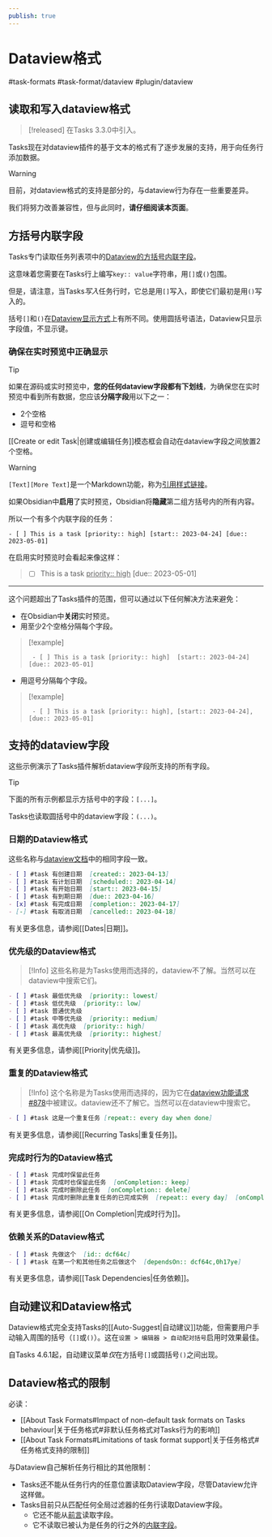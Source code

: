 ```yaml
---
publish: true
---
```


# Dataview格式

<span class="related-pages">#task-formats #task-format/dataview #plugin/dataview</span>

## 读取和写入dataview格式

> [!released]
> 在Tasks 3.3.0中引入。

Tasks现在对dataview插件的基于文本的格式有了逐步发展的支持，用于向任务行添加数据。

> [!Warning]
> 目前，对dataview格式的支持是部分的，与dataview行为存在一些重要差异。
>
> 我们将努力改善兼容性，但与此同时，**请仔细阅读本页面**。

## 方括号内联字段

Tasks专门读取任务列表项中的[Dataview的方括号内联字段](https://blacksmithgu.github.io/obsidian-dataview/annotation/add-metadata/#inline-fields)。

这意味着您需要在Tasks行上编写`key:: value`字符串，用`[]`或`()`包围。

但是，请注意，当Tasks*写入*任务行时，它总是用`[]`写入，即使它们最初是用`()`写入的。

括号`[]`和`()`在[Dataview显示方式](https://blacksmithgu.github.io/obsidian-dataview/annotation/add-metadata/#inline-fields)上有所不同。使用圆括号语法，Dataview只显示字段值，不显示键。

### 确保在实时预览中正确显示

> [!tip]
> 如果在源码或实时预览中，**您的任何dataview字段都有下划线**，为确保您在实时预览中看到所有数据，您应该**分隔字段**用以下之一：
>
> - 2个空格
> - 逗号和空格
>
> [[Create or edit Task|创建或编辑任务]]模态框会自动在dataview字段之间放置2个空格。

> [!warning]
> `[Text][More Text]`是一个Markdown功能，称为[引用样式链接](https://daringfireball.net/projects/markdown/syntax#link)。
>
> 如果Obsidian中**启用**了实时预览，Obsidian将**隐藏**第二组方括号内的所有内容。
>
> 所以一个有多个内联字段的任务：
>
> ```text
> - [ ] This is a task [priority:: high] [start:: 2023-04-24] [due:: 2023-05-01]
> ```
>
> 在启用实时预览时会看起来像这样：
>
> > - [ ] This is a task <u>priority:: high</u> [due:: 2023-05-01]
>
> ---
>
> 这个问题超出了Tasks插件的范围，但可以通过以下任何解决方法来避免：
>
> - 在Obsidian中**关闭**实时预览。
> - 用至少2个空格分隔每个字段。
>
> > [!example]
> >
> > ```text
> >  - [ ] This is a task [priority:: high]  [start:: 2023-04-24]  [due:: 2023-05-01]
> >  ```
>
> - 用逗号分隔每个字段。
>
> > [!example]
> >
> > ```text
> >  - [ ] This is a task [priority:: high], [start:: 2023-04-24], [due:: 2023-05-01]
> > ```

## 支持的dataview字段

这些示例演示了Tasks插件解析dataview字段所支持的所有字段。

> [!Tip]
> 下面的所有示例都显示方括号中的字段：`[...]`。
>
> Tasks也读取圆括号中的dataview字段：`(...)`。

<!-- NEW_TASK_FIELD_EDIT_REQUIRED -->

### 日期的Dataview格式

这些名称与[dataview文档](https://blacksmithgu.github.io/obsidian-dataview/annotation/metadata-tasks/#field-shorthands)中的相同字段一致。

<!-- snippet: DocsSamplesForTaskFormats.test.Serializer_Dates_dataview-snippet.approved.md -->
```md
- [ ] #task 有创建日期  [created:: 2023-04-13]
- [ ] #task 有计划日期  [scheduled:: 2023-04-14]
- [ ] #task 有开始日期  [start:: 2023-04-15]
- [ ] #task 有到期日期  [due:: 2023-04-16]
- [x] #task 有完成日期  [completion:: 2023-04-17]
- [-] #task 有取消日期  [cancelled:: 2023-04-18]
```
<!-- endSnippet -->

有关更多信息，请参阅[[Dates|日期]]。

### 优先级的Dataview格式

> [!Info]
> 这些名称是为Tasks使用而选择的，dataview不了解。当然可以在dataview中搜索它们。

<!-- snippet: DocsSamplesForTaskFormats.test.Serializer_Priorities_dataview-snippet.approved.md -->
```md
- [ ] #task 最低优先级  [priority:: lowest]
- [ ] #task 低优先级  [priority:: low]
- [ ] #task 普通优先级
- [ ] #task 中等优先级  [priority:: medium]
- [ ] #task 高优先级  [priority:: high]
- [ ] #task 最高优先级  [priority:: highest]
```
<!-- endSnippet -->

有关更多信息，请参阅[[Priority|优先级]]。

### 重复的Dataview格式

> [!Info]
> 这个名称是为Tasks使用而选择的，因为它在[dataview功能请求#878](https://github.com/blacksmithgu/obsidian-dataview/issues/878)中被建议。dataview还不了解它。当然可以在dataview中搜索它。

```markdown
- [ ] #task 这是一个重复任务 [repeat:: every day when done]
```

有关更多信息，请参阅[[Recurring Tasks|重复任务]]。

### 完成时行为的Dataview格式

<!-- snippet: DocsSamplesForTaskFormats.test.Serializer_OnCompletion_dataview-snippet.approved.md -->
```md
- [ ] #task 完成时保留此任务
- [ ] #task 完成时也保留此任务  [onCompletion:: keep]
- [ ] #task 完成时删除此任务  [onCompletion:: delete]
- [ ] #task 完成时删除此重复任务的已完成实例  [repeat:: every day]  [onCompletion:: delete]
```
<!-- endSnippet -->

有关更多信息，请参阅[[On Completion|完成时行为]]。

### 依赖关系的Dataview格式

<!-- snippet: DocsSamplesForTaskFormats.test.Serializer_Dependencies_dataview-snippet.approved.md -->
```md
- [ ] #task 先做这个  [id:: dcf64c]
- [ ] #task 在第一个和其他任务之后做这个  [dependsOn:: dcf64c,0h17ye]
```
<!-- endSnippet -->

有关更多信息，请参阅[[Task Dependencies|任务依赖]]。

## 自动建议和Dataview格式

Dataview格式完全支持Tasks的[[Auto-Suggest|自动建议]]功能，但需要用户手动输入周围的括号（`[]`或`()`）。这在`设置 > 编辑器 > 自动配对括号`启用时效果最佳。

自Tasks 4.6.1起，自动建议菜单*仅*在方括号`[]`或圆括号`()`之间出现。

## Dataview格式的限制

必读：

- [[About Task Formats#Impact of non-default task formats on Tasks behaviour|关于任务格式#非默认任务格式对Tasks行为的影响]]
- [[About Task Formats#Limitations of task format support|关于任务格式#任务格式支持的限制]]

与Dataview自己解析任务行相比的其他限制：

- Tasks还不能从任务行内的任意位置读取Dataview字段，尽管Dataview允许这样做。
- Tasks目前只从匹配任何全局过滤器的任务行读取Dataview字段。
  - 它还不能从[前言](https://blacksmithgu.github.io/obsidian-dataview/annotation/add-metadata/#frontmatter)读取字段。
  - 它不读取已被认为是任务的行之外的[内联字段](https://blacksmithgu.github.io/obsidian-dataview/annotation/add-metadata/#inline-fields)。
